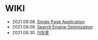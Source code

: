 # WIKI

- 2021.09.08. [Single Page Application](https://github.com/gringrape/wiki/blob/main/SPA.md#spa-%EB%9E%80-%EB%AC%B4%EC%97%87%EC%9D%B8%EA%B0%80)
- 2021.09.09. [Search Engine Optimization](https://github.com/gringrape/wiki/blob/main/SEO.md#search-engine-optimization)
- 2021.09.30. [이탈률](https://github.com/gringrape/wiki/blob/main/google-analytics/%EC%9D%B4%ED%83%88%EB%A5%A0.md#%EC%9D%B4%ED%83%88%EB%A5%A0%EC%97%90-%EB%8C%80%ED%95%98%EC%97%AC) 

